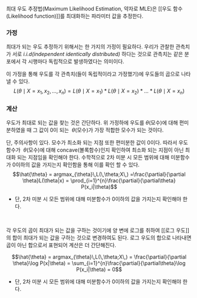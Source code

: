 최대 우도 추정법(Maximum Likelihood Estimation, 약자로 MLE)은 [[우도 함수(Likelihood function)]]를 최대화하는 파라미터 값을 추정한다.

### 가정
최대가 되는 우도 추정하기 위해서는 한 가지의 가정이 필요하다. 
우리가 관찰한 관측치가 서로 _i.i.d(independent identically distributed)_ 하다는 것으로 관측치는 같은 분포에서 각 시행마다 독립적으로 발생하였다는 의미이다.

이 가정을 통해 우도를 각 관측치(들이 독립적이라고 가정했기)에 우도들의 곱으로 나타낼 수 있다.
$$L(\theta \mid X = x_1, x_2, ..., x_n) = L(\theta \mid X = x_1) * L(\theta \mid X = x_2) *...* L(\theta \mid X = x_n)$$

### 계산
우도가 최대로 되는 값을 찾는 것은 간단하다. 위 가정하에 우도를 $\theta$(모수)에 대해 편미분하였을 때 그 값이 0이 되는  $\theta$(모수)가 가장 적합한 모수가 되는 것이다.

단, 주의사항이 있다. 모수가 최소화 되는 지점 또한 편미분한 값이 0이다. 따라서 우도 함수가  $\theta$(모수)에 대해 concave(볼록함수)인지 확인하여 최소화 되는 지점이 아닌 최대화 되는 지점임을 확인해야 한다. 수학적으로 2차 미분 시 모든 범위에 대해 미분함수가 0이하의 값을 가지는지 확인함을 통해 이를 확인 할 수 있다. 
$$\hat{\theta} = argmax_{\theta}\,L(\,\theta;X\,) =\frac{\partial}{\partial \theta}L(\theta|x) = \prod_{i=1}^{n}\frac{\partial}{\partial\theta} P(x_i|\theta)$$
* 단, 2차 미분 시 모든 범위에 대해 미분함수가 0이하의 값을 가지는지 확인해야 한다.
<br>

각 우도의 곱이 최대가 되는 값을 구하는 것이기에 양 변에 로그를 취하여 [[로그 우도]]의 합이 최대가 되는 값을 구하는 것으로 변경하여도 된다. 로그 우도의 합으로 나타내면 곱이 아닌 합으로서 표현되어 계산은 더 간단해진다.

$$\hat{\theta} = argmax_{\theta}\,L(\,\theta;X\,) = \frac{\partial}{\partial \theta}\log P(x|\theta) = \sum_{i=1}^{n}\frac{\partial}{\partial\theta}\log P(x_i|\theta) = 0$$
* 단, 2차 미분 시 모든 범위에 대해 미분함수가 0이하의 값을 가지는지 확인해야 한다.